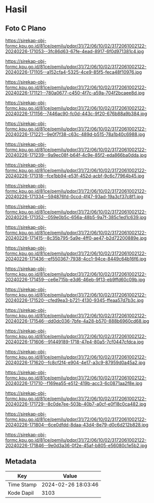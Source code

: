 # Hasil

## Foto C Plano

https://sirekap-obj-formc.kpu.go.id/81ce/pemilu/pdpr/31/72/06/10/02/3172061002122-20240226-171053--3fc86d63-67fe-4ead-8917-6f0d971381c4.jpg

https://sirekap-obj-formc.kpu.go.id/81ce/pemilu/pdpr/31/72/06/10/02/3172061002122-20240226-171105--a152cfa4-5325-4ce9-85f5-feca48f10976.jpg

https://sirekap-obj-formc.kpu.go.id/81ce/pemilu/pdpr/31/72/06/10/02/3172061002122-20240226-171121--780a0677-c450-4f7c-a59a-704f2bcaee8d.jpg

https://sirekap-obj-formc.kpu.go.id/81ce/pemilu/pdpr/31/72/06/10/02/3172061002122-20240226-171156--7446ac90-fc0d-443c-9f20-676b88a9b384.jpg

https://sirekap-obj-formc.kpu.go.id/81ce/pemilu/pdpr/31/72/06/10/02/3172061002122-20240226-171221--9e0f7f38-c63c-489d-b515-78a1b40c6988.jpg

https://sirekap-obj-formc.kpu.go.id/81ce/pemilu/pdpr/31/72/06/10/02/3172061002122-20240226-171239--9a9ec08f-b64f-4c9e-85f2-eda866ba0dda.jpg

https://sirekap-obj-formc.kpu.go.id/81ce/pemilu/pdpr/31/72/06/10/02/3172061002122-20240226-171318--fce1bb94-e53f-452d-acbf-9c6c77964b45.jpg

https://sirekap-obj-formc.kpu.go.id/81ce/pemilu/pdpr/31/72/06/10/02/3172061002122-20240226-171334--594876fd-0ccd-4f47-93ad-19a3cf37c8f1.jpg

https://sirekap-obj-formc.kpu.go.id/81ce/pemilu/pdpr/31/72/06/10/02/3172061002122-20240226-171352--059e0b5c-656a-48b5-9a7f-385c1ed1c639.jpg

https://sirekap-obj-formc.kpu.go.id/81ce/pemilu/pdpr/31/72/06/10/02/3172061002122-20240226-171415--8c35b795-5a9e-4ff0-ae47-b2d72200889e.jpg

https://sirekap-obj-formc.kpu.go.id/81ce/pemilu/pdpr/31/72/06/10/02/3172061002122-20240226-171436--ef550367-7938-4cc1-94ce-8449c64b16f6.jpg

https://sirekap-obj-formc.kpu.go.id/81ce/pemilu/pdpr/31/72/06/10/02/3172061002122-20240226-171459--ce6e715b-e3d6-46eb-9f13-eb9ffd60c09b.jpg

https://sirekap-obj-formc.kpu.go.id/81ce/pemilu/pdpr/31/72/06/10/02/3172061002122-20240226-171520--cfed9ea3-b721-4130-9345-ffeaa57d7b3c.jpg

https://sirekap-obj-formc.kpu.go.id/81ce/pemilu/pdpr/31/72/06/10/02/3172061002122-20240226-171546--dd0dc036-7bfe-4a28-b570-888b6960cd68.jpg

https://sirekap-obj-formc.kpu.go.id/81ce/pemilu/pdpr/31/72/06/10/02/3172061002122-20240226-171606--91449189-1718-47e4-80a5-7cf0447cfdca.jpg

https://sirekap-obj-formc.kpu.go.id/81ce/pemilu/pdpr/31/72/06/10/02/3172061002122-20240226-171620--fc8cf2f4-e904-4e17-a3c9-87959d0a45a2.jpg

https://sirekap-obj-formc.kpu.go.id/81ce/pemilu/pdpr/31/72/06/10/02/3172061002122-20240226-171710--f169ea55-e512-419b-acc3-6c0871aa2f8e.jpg

https://sirekap-obj-formc.kpu.go.id/81ce/pemilu/pdpr/31/72/06/10/02/3172061002122-20240226-171729--8c0de7ee-503b-40b7-a0cf-e0f18c0ca482.jpg

https://sirekap-obj-formc.kpu.go.id/81ce/pemilu/pdpr/31/72/06/10/02/3172061002122-20240226-171804--6ce0dfdd-8daa-43d4-8e79-d0c6d212b828.jpg

https://sirekap-obj-formc.kpu.go.id/81ce/pemilu/pdpr/31/72/06/10/02/3172061002122-20240226-171846--9e0d3a36-0f2e-45af-b805-e56080c1e5b2.jpg


## Metadata

| Key        | Value               |
| ---------- | ------------------- |
| Time Stamp | 2024-02-26 18:03:46 |
| Kode Dapil | 3103                |



